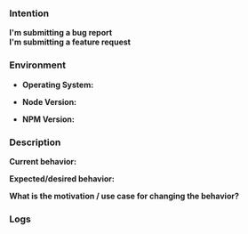 ### Intention
<!--
Choose one of the two headings, delete the other.
-->
**I'm submitting a bug report**  
**I'm submitting a feature request**  

### Environment
<!-- We're also satisfied with the output of the Project information screen: http://i.imgur.com/kukARvc.png -->
* **Operating System:**

* **Node Version:**

* **NPM Version:**

### Description
**Current behavior:**  


**Expected/desired behavior:**  


**What is the motivation / use case for changing the behavior?**  

### Logs
<!-- In case of a bug report, please follow the following steps to collect and send log files -->
<!-- 1. Click the "Dump session to log" option in the menu (http://i.imgur.com/qWxi1Ef.png)
     2. Click the "Logs" option in the menu (http://i.imgur.com/Umh4zv9.png)
     3. Navigate to the "logs" folder and attach the latest txt file to this issue
-->
